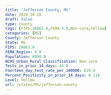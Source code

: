 ```yaml
---
title: "Jefferson County, MS"
date: 2020-10-28
draft: false
type: county
tags: [FIPS:28063.0,FEMA:4.0,Non-core,Yellow]
categories: [MS]
County: Jefferson County
State: MS
FIPS: 28063.0
FEMA_Region: 4.0
Population: 6990.0
NCHS_Urban_Rural_Classification: Non-core
Tests_in_prior_14_days: 44.0
Fourteen_day_test_rate_per_100000: 629.0
Percent_Positivity_in_prior_14_days: 0.114
Level: Yellow
url: /states/MS/jefferson-county
---
```




